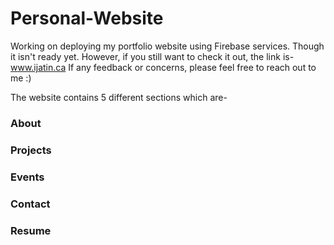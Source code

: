 # Personal-Website
Working on deploying my portfolio website using Firebase services.
Though it isn't ready yet. However, if you still want to check it out, the link is- 
www.ijatin.ca
If any feedback or concerns, please feel free to reach out to me :)

The website contains 5 different sections which are-

###  About
###  Projects
###  Events
###  Contact
###  Resume


